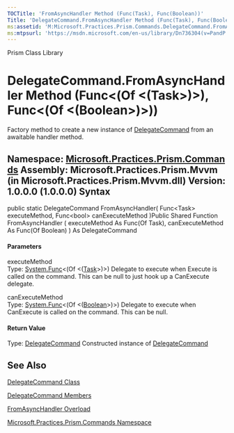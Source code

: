 ```yaml
---
TOCTitle: 'FromAsyncHandler Method (Func(Task), Func(Boolean))'
Title: 'DelegateCommand.FromAsyncHandler Method (Func(Task), Func(Boolean)) (Microsoft.Practices.Prism.Commands)'
ms:assetid: 'M:Microsoft.Practices.Prism.Commands.DelegateCommand.FromAsyncHandler(System.Func{System.Threading.Tasks.Task},System.Func{System.Boolean})'
ms:mtpsurl: 'https://msdn.microsoft.com/en-us/library/Dn736304(v=PandP.50)'
---
```


Prism Class Library

DelegateCommand.FromAsyncHandler Method (Func&lt;(Of &lt;(Task&gt;)&gt;), Func&lt;(Of &lt;(Boolean&gt;)&gt;))
=================================================================================================================

Factory method to create a new instance of [DelegateCommand](https://msdn.microsoft.com/t:microsoft.practices.prism.commands.delegatecommand) from an awaitable handler method.

**Namespace:** [Microsoft.Practices.Prism.Commands](https://msdn.microsoft.com/n:microsoft.practices.prism.commands)
**Assembly:** Microsoft.Practices.Prism.Mvvm (in Microsoft.Practices.Prism.Mvvm.dll) Version: 1.0.0.0 (1.0.0.0)
Syntax
------

<span id="syntaxToggle"></span>public static DelegateCommand FromAsyncHandler( Func&lt;Task&gt; executeMethod, Func&lt;bool&gt; canExecuteMethod )Public Shared Function FromAsyncHandler ( executeMethod As Func(Of Task), canExecuteMethod As Func(Of Boolean) ) As DelegateCommand
#### Parameters

executeMethod  
Type: [System.Func](http://msdn2.microsoft.com/en-us/library/bb534960)&lt;(Of &lt;([Task](http://msdn2.microsoft.com/en-us/library/dd235678)&gt;)&gt;)
Delegate to execute when Execute is called on the command. This can be null to just hook up a CanExecute delegate.

canExecuteMethod  
Type: [System.Func](http://msdn2.microsoft.com/en-us/library/bb534960)&lt;(Of &lt;([Boolean](http://msdn2.microsoft.com/en-us/library/a28wyd50)&gt;)&gt;)
Delegate to execute when CanExecute is called on the command. This can be null.

#### Return Value

Type: [DelegateCommand](https://msdn.microsoft.com/t:microsoft.practices.prism.commands.delegatecommand)
Constructed instance of [DelegateCommand](https://msdn.microsoft.com/t:microsoft.practices.prism.commands.delegatecommand)

See Also
--------


[DelegateCommand Class](https://msdn.microsoft.com/t:microsoft.practices.prism.commands.delegatecommand)

[DelegateCommand Members](https://msdn.microsoft.com/allmembers.t:microsoft.practices.prism.commands.delegatecommand)

[FromAsyncHandler Overload](https://msdn.microsoft.com/overload:microsoft.practices.prism.commands.delegatecommand.fromasynchandler)

[Microsoft.Practices.Prism.Commands Namespace](https://msdn.microsoft.com/n:microsoft.practices.prism.commands)
